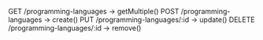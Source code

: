 GET /programming-languages → getMultiple()
POST /programming-languages → create()
PUT /programming-languages/:id → update()
DELETE /programming-languages/:id → remove()